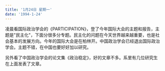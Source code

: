 ```yaml
---
title: '1月24日 星期一'
date: '1994-1-24'
---
```

凌晨看国际政治学会的《PARTICIPATION》，登了今年国际大会的主题和报告，主题是"民主化"，下面分很多分专题。民主化的问题在今天世界越来越重要，也是社会基本的发展方向。今年的国际大会是在柏林开。中国政治学会已经退出国际政治学会。主题不错，在中国也要好好加以研究。

另外看了中国政治学会的论文集《政治稳定》，好的文章不多。系里有几位研究生在上面发表了文章。
